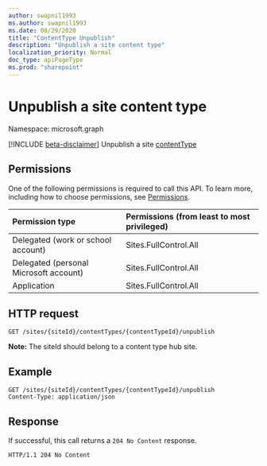 ```yaml
---
author: swapnil1993
ms.author: swapnil1993
ms.date: 08/29/2020
title: "ContentType Unpublish"
description: "Unpublish a site content type"
localization_priority: Normal
doc_type: apiPageType
ms.prod: "sharepoint"
---
```

# Unpublish a site content type
Namespace: microsoft.graph

[!INCLUDE [beta-disclaimer](../../includes/beta-disclaimer.md)]
Unpublish a site [contentType][]

## Permissions

One of the following permissions is required to call this API. To learn more, including how to choose permissions, see [Permissions](/graph/permissions_reference.md).

|Permission type      | Permissions (from least to most privileged)              |
|:--------------------|:---------------------------------------------------------|
|Delegated (work or school account) | Sites.FullControl.All    |
|Delegated (personal Microsoft account) | Sites.FullControl.All    |
|Application | Sites.FullControl.All |

## HTTP request

<!-- { "blockType": "request" } -->

```http
GET /sites/{siteId}/contentTypes/{contentTypeId}/unpublish
```

**Note:** The siteId should belong to a content type hub site.

## Example

```http
GET /sites/{siteId}/contentTypes/{contentTypeId}/unpublish
Content-Type: application/json
```

## Response

If successful, this call returns a `204 No Content` response.
<!-- { "blockType": "response" } -->

```http
HTTP/1.1 204 No Content
```

[contentType]: ../resources/contentType.md